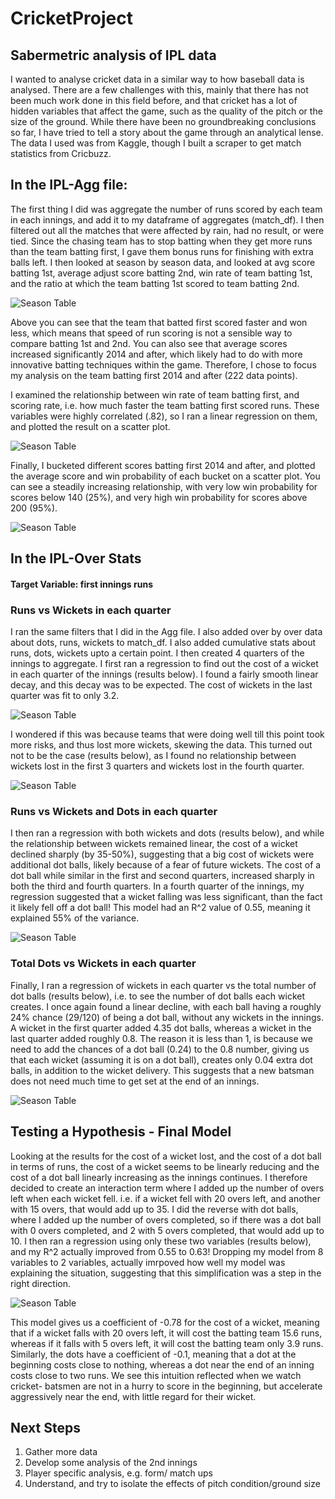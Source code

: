 # CricketProject
## Sabermetric analysis of IPL data

I wanted to analyse cricket data in a similar way to how baseball data is analysed. There are a few challenges with this, mainly that there has not been much work done in this field before, and that cricket has a lot of hidden variables that affect the game, such as the quality of the pitch or the size of the ground. While there have been no groundbreaking conclusions so far, I have tried to tell a story about the game through an analytical lense. The data I used was from Kaggle, though I built a scraper to get match statistics from Cricbuzz. 


## In the IPL-Agg file:

The first thing I did was aggregate the number of runs scored by each team in each innings, and add it to my dataframe of aggregates (match_df). I then filtered out all the matches that were affected by rain, had no result, or were tied. Since the chasing team has to stop batting when they get more runs than the team batting first, I gave them bonus runs for finishing with extra balls left. I then looked at season by season data, and looked at avg score batting 1st, average adjust score batting 2nd, win rate of team batting 1st, and the ratio at which the team batting 1st scored to team batting 2nd. 


![Season Table](https://github.com/molron94/CricketProject/blob/master/Season%20Aggregate%20Table.png)



Above you can see that the team that batted first scored faster and won less, which means that speed of run scoring is not a sensible way to compare batting 1st and 2nd. You can also see that average scores increased significantly 2014 and after, which likely had to do with more innovative batting techniques within the game. Therefore, I chose to focus my analysis on the team batting first 2014 and after (222 data points). 

I examined the relationship between win rate of team batting first, and scoring rate, i.e. how much faster the team batting first scored runs. These variables were highly correlated (.82), so I ran a linear regression on them, and plotted the result on a scatter plot.



![Season Table](https://github.com/molron94/CricketProject/blob/master/Win%20Rate%20-%20Score%20Rate%20Scatter.png)



Finally, I bucketed different scores batting first 2014 and after, and plotted the average score and win probability of each bucket on a scatter plot. You can see a steadily increasing relationship, with very low win probability for scores below 140 (25%), and very high win probability for scores above 200 (95%).


![Season Table](https://github.com/molron94/CricketProject/blob/master/Runs-Wins%20Scatter.png)



## In the IPL-Over Stats

#### Target Variable: first innings runs

### Runs vs Wickets in each quarter

I ran the same filters that I did in the Agg file. I also added over by over data about dots, runs, wickets to match_df. I also added cumulative stats about runs, dots, wickets upto a certain point. I then created 4 quarters of the innings to aggregate. I first ran a regression to find out the cost of a wicket in each quarter of the innings (results below). I found a fairly smooth linear decay, and this decay was to be expected. The cost of wickets in the last quarter was fit to only 3.2. 



![Season Table](https://github.com/molron94/CricketProject/blob/master/Wickets-Runs.png)




I wondered if this was because teams that were doing well till this point took more risks, and thus lost more wickets, skewing the data. This turned out not to be the case (results below), as I found no relationship between wickets lost in the first 3 quarters and wickets lost in the fourth quarter. 



![Season Table](https://github.com/molron94/CricketProject/blob/master/Sanity%20Check.png)




### Runs vs Wickets and Dots in each quarter

I then ran a regression with both wickets and dots (results below), and while the relationship between wickets remained linear, the cost of a wicket declined sharply (by 35-50%), suggesting that a big cost of wickets were additional dot balls, likely because of a fear of future wickets. The cost of a dot ball while similar in the first and second quarters, increased sharply in both the third and fourth quarters. In a fourth quarter of the innings, my regression suggested that a wicket falling was less significant, than the fact it likely fell off a dot ball! This model had an R^2 value of 0.55, meaning it explained 55% of the variance. 




![Season Table](https://github.com/molron94/CricketProject/blob/master/Wickets%20Dots%20Regression%20Results.png)




### Total Dots vs Wickets in each quarter

Finally, I ran a regression of wickets in each quarter vs the total number of dot balls (results below), i.e. to see the number of dot balls each wicket creates. I once again found a linear decline, with each ball having a roughly 24% chance (29/120) of being a dot ball, without any wickets in the innings. A wicket in the first quarter added 4.35 dot balls, whereas a wicket in the last quarter added roughly 0.8. The reason it is less than 1, is because we need to add the chances of a dot ball (0.24) to the 0.8 number, giving us that each wicket (assuming it is on a dot ball), creates only 0.04 extra dot balls, in addition to the wicket delivery. This suggests that a new batsman does not need much time to get set at the end of an innings.



![Season Table](https://github.com/molron94/CricketProject/blob/master/Wickets-Dots.png)



## Testing a Hypothesis - Final Model

Looking at the results for the cost of a wicket lost, and the cost of a dot ball in terms of runs, the cost of a wicket seems to be linearly reducing and the cost of a dot ball linearly increasing as the innings continues. I therefore decided to create an interaction term where I added up the number of overs left when each wicket fell. i.e. if a wicket fell with 20 overs left, and another with 15 overs, that would add up to 35. I did the reverse with dot balls, where I added up the number of overs completed, so if there was a dot ball with 0 overs completed, and 2 with 5 overs completed, that would add up to 10. I then ran a regression using only these two variables (results below), and my R^2 actually improved from 0.55 to 0.63! Dropping my model from 8 variables to 2 variables, actually imrpoved how well my model was explaining the situation, suggesting that this simplification was a step in the right direction. 



![Season Table](https://github.com/molron94/CricketProject/blob/master/Interaction%20Model.png)



This model gives us a coefficient of -0.78 for the cost of a wicket, meaning that if a wicket falls with 20 overs left, it will cost the batting team 15.6 runs, whereas if it falls with 5 overs left, it will cost the batting team only 3.9 runs. Similarly, the dots have a coefficient of -0.1, meaning that a dot at the beginning costs close to nothing, whereas a dot near the end of an inning costs close to two runs. We see this intuition reflected when we watch cricket- batsmen are not in a hurry to score in the beginning, but accelerate aggressively near the end, with little regard for their wicket. 



## Next Steps
1) Gather more data
2) Develop some analysis of the 2nd innings
3) Player specific analysis, e.g. form/ match ups
4) Understand, and try to isolate the effects of pitch condition/ground size

